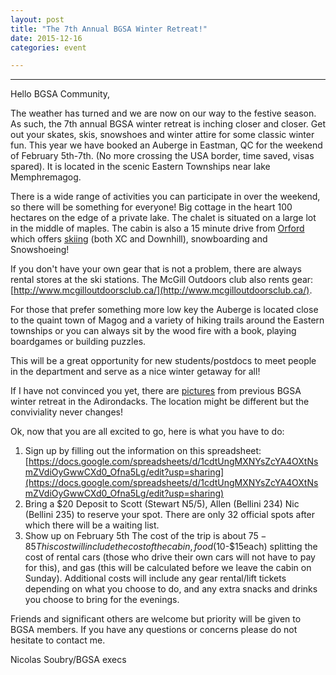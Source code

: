 ```yaml
---
layout: post
title: "The 7th Annual BGSA Winter Retreat!"
date: 2015-12-16
categories: event

---
```


---
Hello BGSA Community,

The weather has turned and we are now on our way to the festive season. As such, the 7th annual BGSA winter retreat is inching closer and closer. Get out your skates, skis, snowshoes and winter attire for some classic winter fun. This year we have booked an Auberge in Eastman, QC for the weekend of February 5th-7th. (No more crossing the USA border, time saved, visas spared). It is located in the scenic Eastern Townships near lake Memphremagog.

There is a wide range of activities you can participate in over the weekend, so there will be something for everyone! Big cottage in the heart 100 hectares on the edge of a private lake. The chalet is situated on a large lot in the middle of maples. The cabin is also a 15 minute drive from [Orford](http://www.sepaq.com/pq/mor/index.dot?language_id=1) which offers [skiing](http://www.orford.com/ski/) (both XC and Downhill), snowboarding and Snowshoeing! 

If you don't have your own gear that is not a problem, there are always rental stores at the ski stations. The McGill Outdoors club also rents gear: [http://www.mcgilloutdoorsclub.ca/](http://www.mcgilloutdoorsclub.ca/). 

For those that prefer something more low key the Auberge is located close to the quaint town of Magog and a variety of hiking trails around the Eastern townships or you can always sit by the wood fire with a book, playing boardgames or building puzzles.
 
This will be a great opportunity for new students/postdocs to meet people in the department and serve as a nice winter getaway for all! 
 
If I have not convinced you yet, there are [pictures](https://www.facebook.com/media/set/?set=a.10153045175946648.1073741834.687271647&type=1&l=d86d500898) from previous BGSA winter retreat in the Adirondacks. The location might be different but the conviviality never changes!

Ok, now that you are all excited to go, here is what you have to do:

1. Sign up by filling out the information on this spreadsheet: [https://docs.google.com/spreadsheets/d/1cdtUngMXNYsZcYA4OXtNsmZVdiOyGwwCXd0_Ofna5Lg/edit?usp=sharing](https://docs.google.com/spreadsheets/d/1cdtUngMXNYsZcYA4OXtNsmZVdiOyGwwCXd0_Ofna5Lg/edit?usp=sharing) 
2. Bring a $20 Deposit to Scott (Stewart N5/5), Allen (Bellini 234) Nic (Bellini 235) to reserve your spot. There are only 32 official spots after which there will be a waiting list. 
3. Show up on February 5th 
The cost of the trip is about $75-85 This cost will include the cost of the cabin, food ($10-$15each) splitting the cost of rental cars (those who drive their own cars will not have to pay for this), and gas (this will be calculated before we leave the cabin on Sunday). Additional costs will include any gear rental/lift tickets depending on what you choose to do, and any extra snacks and drinks you choose to bring for the evenings. 

Friends and significant others are welcome but priority will be given to BGSA members. If you have any questions or concerns please do not hesitate to contact me.
 
Nicolas Soubry/BGSA execs
